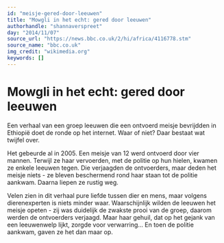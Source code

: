 ```yaml
---
id: "meisje-gered-door-leeuwen"
title: "Mowgli in het echt: gered door leeuwen"
authorhandle: "shannaverspreet"
day: "2014/11/07"
source_url: "https://news.bbc.co.uk/2/hi/africa/4116778.stm"
source_name: "bbc.co.uk"
img_credit: "wikimedia.org"
keywords: []
---
```

# Mowgli in het echt: gered door leeuwen
Een verhaal van een groep leeuwen die een ontvoerd meisje bevrijdden in Ethiopië doet de ronde op het internet. Waar of niet? Daar bestaat wat twijfel over.

Het gebeurde al in 2005. Een meisje van 12 werd ontvoerd door vier mannen. Terwijl ze haar vervoerden, met de politie op hun hielen, kwamen ze enkele leeuwen tegen. Die verjaagden de ontvoerders, maar deden het meisje niets - ze bleven beschermend rond haar staan tot de politie aankwam. Daarna liepen ze rustig weg.

Velen zien in dit verhaal pure liefde tussen dier en mens, maar volgens dierenexperten is niets minder waar. Waarschijnlijk wilden de leeuwen het meisje opeten - zij was duidelijk de zwakste prooi van de groep, daarom werden de ontvoerders verjaagd. Maar haar gehuil, dat op het gejank van een leeuwenwelp lijkt, zorgde voor verwarring... En toen de politie aankwam, gaven ze het dan maar op.